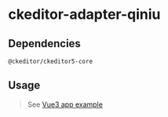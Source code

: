# ckeditor-adapter-qiniu

## Dependencies

`@ckeditor/ckeditor5-core`

## Usage

>  See [Vue3 app example](https://github.com/bykenx/ckeditor-plugins/tree/master/packages/example-app)

